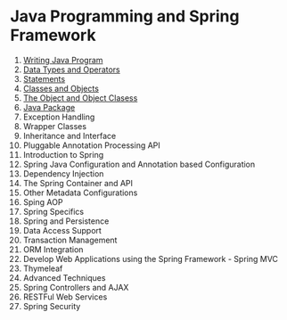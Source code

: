 # Java Programming and Spring Framework

1. [Writing Java Program](https://github.com/asmalizaa/javaspring/blob/main/Writing%20Java%20Programs.md)
2. [Data Types and Operators](https://github.com/asmalizaa/javaspring/blob/main/Data%20Types%20and%20Operators.md)
3. [Statements](https://github.com/asmalizaa/javaspring/blob/main/Statements.md)
4. [Classes and Objects](https://github.com/asmalizaa/javaspring/blob/main/Classes%20and%20Objects.md)
5. [The Object and Object Clasess](https://github.com/asmalizaa/javaspring/blob/main/The%20Object%20and%20Object%20Clasess.md)
6. [Java Package](https://github.com/asmalizaa/javaspring/blob/main/Java%20Package.md)
7. Exception Handling
8. Wrapper Classes
9. Inheritance and Interface
10. Pluggable Annotation Processing API
11. Introduction to Spring
12. Spring Java Configuration and Annotation based Configuration
13. Dependency Injection
14. The Spring Container and API
15. Other Metadata Configurations
16. Sping AOP
17. Spring Specifics
18. Spring and Persistence
19. Data Access Support
20. Transaction Management
21. ORM Integration
22. Develop Web Applications using the Spring Framework - Spring MVC
23. Thymeleaf
24. Advanced Techniques
25. Spring Controllers and AJAX
26. RESTFul Web Services
27. Spring Security
